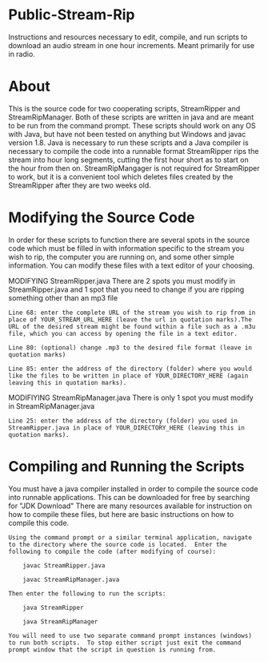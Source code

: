 # Public-Stream-Rip
Instructions and resources necessary to edit, compile, and run scripts to download an audio stream in one hour increments.  Meant primarily for use in radio.


# About
This is the source code for two cooperating scripts, StreamRipper and StreamRipManager.  Both of these scripts are written in java and are meant to be run from the command prompt.  These scripts should work on any OS with Java, but have not been tested on anything but Windows and javac version 1.8.
Java is necessary to run these scripts and a Java compiler is necessary to compile the code into a runnable format
StreamRipper rips the stream into hour long segments, cutting the first hour short as to start on the hour from then on.
StreamRipMangager is not required for StreamRipper to work, but it is a convenient tool which deletes files created by the StreamRipper after they are two weeks old.


# Modifying the Source Code
In order for these scripts to function there are several spots in the source code which must be filled in with information specific to the stream you wish to rip, the computer you are running on, and some other simple information.  You can modify these files with a text editor of your choosing.

MODIFYING StreamRipper.java
    There are 2 spots you must modify in StreamRipper.java and 1 spot that you need to change if you are ripping something other than an mp3 file
    
    Line 68: enter the complete URL of the stream you wish to rip from in place of YOUR_STREAM_URL_HERE (leave the url in quotation marks).The URL of the desired stream might be found within a file such as a .m3u file, which you can access by opening the file in a text editor.
    
    Line 80: (optional) change .mp3 to the desired file format (leave in quotation marks)
    
    Line 85: enter the address of the directory (folder) where you would like the files to be written in place of YOUR_DIRECTORY_HERE (again leaving this in quotation marks).
    
MODIFIYING StreamRipManager.java 
    There is only 1 spot you must modify in StreamRipManager.java
    
    Line 25: enter the address of the directory (folder) you used in StreamRipper.java in place of YOUR_DIRECTORY_HERE (leaving this in quotation marks).
    
    
# Compiling and Running the Scripts

You must have a java compiler installed in order to compile the source code into runnable applications.  This can be downloaded for free by searching for "JDK Download"
There are many resources available for instruction on how to compile these files, but here are basic instructions on how to compile this code.

    Using the command prompt or a similar terminal application, navigate to the directory where the source code is located.  Enter the following to compile the code (after modifying of course):
    
        javac StreamRipper.java
        
        javac StreamRipManager.java
        
    Then enter the following to run the scripts:
    
        java StreamRipper
        
        java StreamRipManager
        
    You will need to use two separate command prompt instances (windows) to run both scripts.  To stop either script just exit the command prompt window that the script in question is running from.
